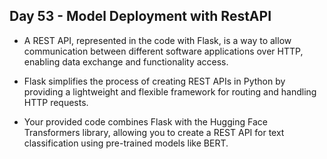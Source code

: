 ## Day 53 - Model Deployment with RestAPI

- A REST API, represented in the code with Flask, is a way to allow communication between different software applications over HTTP, enabling data exchange and functionality access.

- Flask simplifies the process of creating REST APIs in Python by providing a lightweight and flexible framework for routing and handling HTTP requests.

- Your provided code combines Flask with the Hugging Face Transformers library, allowing you to create a REST API for text classification using pre-trained models like BERT.



